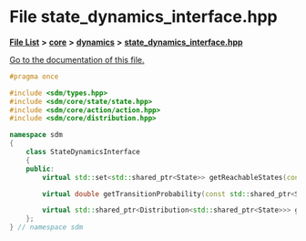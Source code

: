 
# File state\_dynamics\_interface.hpp

[**File List**](files.md) **>** [**core**](dir_92216a09053680f71034e5e26026ee62.md) **>** [**dynamics**](dir_bf78c8d352c5567b2f707cd9e5690bcc.md) **>** [**state\_dynamics\_interface.hpp**](state__dynamics__interface_8hpp.md)

[Go to the documentation of this file.](state__dynamics__interface_8hpp.md) 


````cpp
#pragma once

#include <sdm/types.hpp>
#include <sdm/core/state/state.hpp>
#include <sdm/core/action/action.hpp>
#include <sdm/core/distribution.hpp>

namespace sdm
{
    class StateDynamicsInterface
    {
    public:
        virtual std::set<std::shared_ptr<State>> getReachableStates(const std::shared_ptr<State> &state, const std::shared_ptr<Action> &action, number t) const = 0;

        virtual double getTransitionProbability(const std::shared_ptr<State> &state, const std::shared_ptr<Action> &action, const std::shared_ptr<State> &next_state, number t) const = 0;

        virtual std::shared_ptr<Distribution<std::shared_ptr<State>>> getNextStateDistribution(const std::shared_ptr<State> &state, const std::shared_ptr<Action> &action, number t) const = 0;
    };
} // namespace sdm
````

